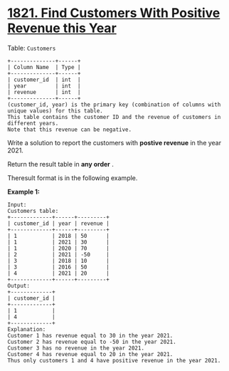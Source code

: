 # [1821. Find Customers With Positive Revenue this Year](https://leetcode.com/problems/find-customers-with-positive-revenue-this-year/description/?envType=study-plan-v2&envId=premium-sql-50)

Table: `Customers`

```
+--------------+------+
| Column Name  | Type |
+--------------+------+
| customer_id  | int  |
| year         | int  |
| revenue      | int  |
+--------------+------+
(customer_id, year) is the primary key (combination of columns with unique values) for this table.
This table contains the customer ID and the revenue of customers in different years.
Note that this revenue can be negative.
```

Write a solution to report the customers with **postive revenue**  in the year 2021.

Return the result table in **any order** .

Theresult format is in the following example.

**Example 1:** 

```
Input: 
Customers table:
+-------------+------+---------+
| customer_id | year | revenue |
+-------------+------+---------+
| 1           | 2018 | 50      |
| 1           | 2021 | 30      |
| 1           | 2020 | 70      |
| 2           | 2021 | -50     |
| 3           | 2018 | 10      |
| 3           | 2016 | 50      |
| 4           | 2021 | 20      |
+-------------+------+---------+
Output: 
+-------------+
| customer_id |
+-------------+
| 1           |
| 4           |
+-------------+
Explanation: 
Customer 1 has revenue equal to 30 in the year 2021.
Customer 2 has revenue equal to -50 in the year 2021.
Customer 3 has no revenue in the year 2021.
Customer 4 has revenue equal to 20 in the year 2021.
Thus only customers 1 and 4 have positive revenue in the year 2021.
```